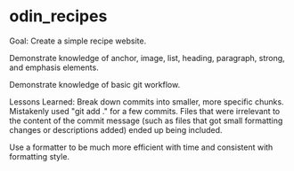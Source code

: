 # odin_recipes

Goal: Create a simple recipe website.

Demonstrate knowledge of anchor, image, list, heading, paragraph, strong,
and emphasis elements.

Demonstrate knowledge of basic git workflow.

Lessons Learned: Break down commits into smaller, more specific chunks.
Mistakenly used "git add ." for a few commits. Files that were irrelevant to
the content of the commit message (such as files that got small formatting
changes or descriptions added) ended up being included.

Use a formatter to be much more efficient with time and consistent with
formatting style.
